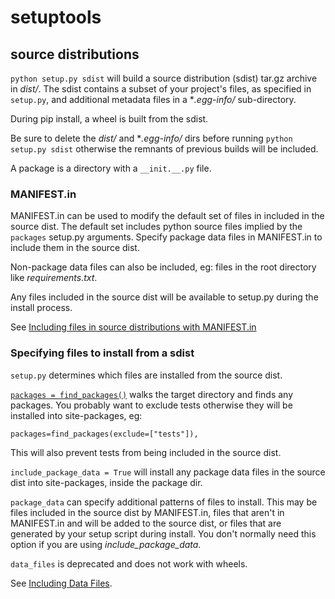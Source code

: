 # setuptools

## source distributions

`python setup.py sdist` will build a source distribution (sdist) tar.gz archive in *dist/*. The sdist contains a subset of your project's files, as specified in `setup.py`, and additional metadata files in a **.egg-info/* sub-directory.

During pip install, a wheel is built from the sdist.

Be sure to delete the *dist/* and **.egg-info/* dirs before running `python setup.py sdist` otherwise the remnants of previous builds will be included.

A package is a directory with a `__init.__.py` file.

### MANIFEST.in

MANIFEST.in can be used to modify the default set of files in included in the source dist. The default set includes python source files implied by the `packages` setup.py arguments. Specify package data files in MANIFEST.in to include them in the source dist.

Non-package data files can also be included, eg: files in the root directory like *requirements.txt*.

Any files included in the source dist will be available to setup.py during the install process.

See [Including files in source distributions with MANIFEST.in](https://packaging.python.org/guides/using-manifest-in/)

### Specifying files to install from a sdist

`setup.py` determines which files are installed from the source dist.

[`packages = find_packages()`](https://setuptools.readthedocs.io/en/latest/setuptools.html#id14) walks the target directory and finds any packages. You probably want to exclude tests otherwise they will be installed into site-packages, eg:

```
packages=find_packages(exclude=["tests"]),
```

This will also prevent tests from being included in the source dist.

`include_package_data = True` will install any package data files in the source dist into site-packages, inside the package dir.

`package_data` can specify additional patterns of files to install. This may be files included in the source dist by MANIFEST.in, files that aren't in MANIFEST.in and will be added to the source dist, or files that are generated by your setup script during install. You don't normally need this option if you are using *include_package_data*.

`data_files` is deprecated and does not work with wheels.

See [Including Data Files](https://setuptools.readthedocs.io/en/latest/setuptools.html#including-data-files).
